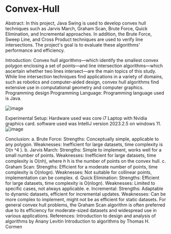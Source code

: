 # Convex-Hull
Abstract:
In this project, Java Swing is used to develop convex hull techniques such as Jarvis March, Graham Scan, Brute Force, Quick Elimination, and Incremental approaches. In addition, the Brute Force, Sweep Line, and Cross Product techniques are used to verify line intersections. The project's goal is to evaluate these algorithms' performance and efficiency. 

Introduction:
Convex hull algorithms—which identify the smallest convex polygon enclosing a set of points—and line intersection algorithms—which ascertain whether two lines intersect—are the main topics of this study. While line intersection techniques find applications in a variety of domains, such as robotics and computer-aided design, convex hull algorithms find extensive use in computational geometry and computer graphics. 
Programming design Programming Language: 
Programming language used is Java.

![image](https://github.com/HairamNaseem/Convex-Hull/assets/123382738/789fb429-a8a1-46cd-becf-a3de5738f5e6)

Experimental Setup:
Hardware used was core i7 Laptop with Nvidia graphics card.
software used was IntelliJ version 2023.2.5 on windows 11. 
![image](https://github.com/HairamNaseem/Convex-Hull/assets/123382738/f2aad7c9-ffc3-4e94-adc9-55a1387ee60e)

Conclusion: 
a. Brute Force: 
Strengths: Conceptually simple, applicable to any polygon. 
Weaknesses: Inefficient for large datasets, time complexity is O(n ^4 ). 
b. Jarvis March: 
Strengths: Simple to implement, works well for a small number of points. 
Weaknesses: Inefficient for large datasets, time complexity is O(nh), where ℎ h is the number of points on the convex hull. 
c. Graham Scan: 
Strengths: Efficient for a moderate number of points, time complexity is O(nlogn).
 Weaknesses: Not suitable for collinear points, implementation can be complex. 
d. Quick Elimination: 
Strengths: Efficient for large datasets, time complexity is O(nlogn). 
Weaknesses: Limited to specific cases, not always applicable. 
e. Incremental: 
Strengths: Adaptable to dynamic datasets, efficient for incremental updates. 
Weaknesses: Can be more complex to implement, might not be as efficient for static datasets.
For general convex hull problems, the Graham Scan algorithm is often preferred due to its efficiency for moderate-sized datasets and widespread use in various applications.
References:
Introduction to design and analysis of algorithms by Anany Levitin
Introduction to algorithms by Thomas H. Cormen
